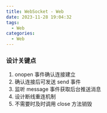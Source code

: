 ```yaml
---
title: WebSocket - Web
date: 2023-11-28 19:04:32
tags:
  - Web
categories:
  - Web
---
```


### 设计关键点

1. onopen 事件确认连接建立
2. 确认连接后可发送 send 事件
3. 监听 message 事件获取后台推送消息
4. 设计断线重连机制
5. 不需要时及时调用 close 方法销毁
